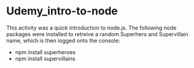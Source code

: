 # Udemy_intro-to-node
This activity was a quick introduction to node.js.
The following node packages were installed to retreive a random Superhero and Supervillain name, which is then logged onto the console:
* npm install superheroes
* npm install supervillains
